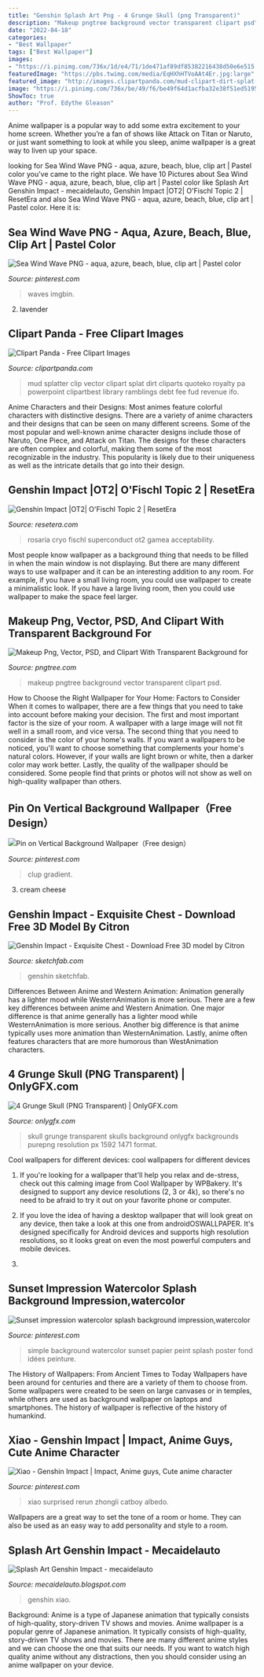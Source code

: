 ```yaml
---
title: "Genshin Splash Art Png - 4 Grunge Skull (png Transparent)"
description: "Makeup pngtree background vector transparent clipart psd"
date: "2022-04-18"
categories:
- "Best Wallpaper"
tags: ["Best Wallpaper"]
images:
- "https://i.pinimg.com/736x/1d/e4/71/1de471af89df85382216438d50e6e515.jpg"
featuredImage: "https://pbs.twimg.com/media/EqHXhHTVoAAt4Er.jpg:large"
featured_image: "http://images.clipartpanda.com/mud-clipart-dirt-splat-clipart-1.jpg"
image: "https://i.pinimg.com/736x/be/49/f6/be49f64d1acfba32e38f51ed519513a8.jpg"
ShowToc: true
author: "Prof. Edythe Gleason"
---
```



Anime wallpaper is a popular way to add some extra excitement to your home screen. Whether you’re a fan of shows like Attack on Titan or Naruto, or just want something to look at while you sleep, anime wallpaper is a great way to liven up your space.

	

		
looking for Sea Wind Wave PNG - aqua, azure, beach, blue, clip art | Pastel color you've came to the right place. We have 10 Pictures about Sea Wind Wave PNG - aqua, azure, beach, blue, clip art | Pastel color like Splash Art Genshin Impact - mecaidelauto, Genshin Impact |OT2| O&#039;Fischl Topic 2 | ResetEra and also Sea Wind Wave PNG - aqua, azure, beach, blue, clip art | Pastel color. Here it is:
		
    
## Sea Wind Wave PNG - Aqua, Azure, Beach, Blue, Clip Art | Pastel Color

<img loading=lazy src="https://i.pinimg.com/736x/5e/6d/17/5e6d17e6a903906f6a2956bb8abb7941.jpg" onerror="this.onerror=null;this.src='https://tse4.mm.bing.net/th?id=OIP.eMMFvugh6WouGCOm3OH30wHaEl&amp;pid=15.1';" alt="Sea Wind Wave PNG - aqua, azure, beach, blue, clip art | Pastel color">

_Source: pinterest.com_

>waves imgbin. 

	

2. lavender 

    
## Clipart Panda - Free Clipart Images

<img loading=lazy src="http://images.clipartpanda.com/mud-clipart-dirt-splat-clipart-1.jpg" onerror="this.onerror=null;this.src='https://tse1.mm.bing.net/th?id=OIP.7stkdwyIZWL5MgIGW_9ljgAAAA&amp;pid=15.1';" alt="Clipart Panda - Free Clipart Images">

_Source: clipartpanda.com_

>mud splatter clip vector clipart splat dirt cliparts quoteko royalty pa powerpoint clipartbest library ramblings debt fee fud revenue ifo. 

	

Anime Characters and their Designs: Most animes feature colorful characters with distinctive designs.
There are a variety of anime characters and their designs that can be seen on many different screens. Some of the most popular and well-known anime character designs include those of Naruto, One Piece, and Attack on Titan. The designs for these characters are often complex and colorful, making them some of the most recognizable in the industry. This popularity is likely due to their uniqueness as well as the intricate details that go into their design.

    
## Genshin Impact |OT2| O&#039;Fischl Topic 2 | ResetEra

<img loading=lazy src="https://i.imgur.com/JqxJ598.png" onerror="this.onerror=null;this.src='https://tse3.mm.bing.net/th?id=OIP.xWLMlsomIspAQ0e-3MGykwHaGq&amp;pid=15.1';" alt="Genshin Impact |OT2| O&#039;Fischl Topic 2 | ResetEra">

_Source: resetera.com_

>rosaria cryo fischl superconduct ot2 gamea acceptability. 

	

Most people know wallpaper as a background thing that needs to be filled in when the main window is not displaying. But there are many different ways to use wallpaper and it can be an interesting addition to any room. For example, if you have a small living room, you could use wallpaper to create a minimalistic look. If you have a large living room, then you could use wallpaper to make the space feel larger.

    
## Makeup Png, Vector, PSD, And Clipart With Transparent Background For

<img loading=lazy src="https://png.pngtree.com/element_origin_min_pic/16/12/09/a873139086fba6a0b4f5e7f80129d6b0.jpg" onerror="this.onerror=null;this.src='https://tse1.mm.bing.net/th?id=OIP.SU-5rS4KxtKFb_tqD7IVKgHaHa&amp;pid=15.1';" alt="Makeup Png, Vector, PSD, and Clipart With Transparent Background for">

_Source: pngtree.com_

>makeup pngtree background vector transparent clipart psd. 

	

How to Choose the Right Wallpaper for Your Home: Factors to Consider
When it comes to wallpaper, there are a few things that you need to take into account before making your decision. The first and most important factor is the size of your room. A wallpaper with a large image will not fit well in a small room, and vice versa. 
The second thing that you need to consider is the color of your home's walls. If you want a wallpapers to be noticed, you'll want to choose something that complements your home's natural colors. However, if your walls are light brown or white, then a darker color may work better. 
Lastly, the quality of the wallpaper should be considered. Some people find that prints or photos will not show as well on high-quality wallpaper than others.

    
## Pin On Vertical Background Wallpaper（Free Design）

<img loading=lazy src="https://i.pinimg.com/736x/be/49/f6/be49f64d1acfba32e38f51ed519513a8.jpg" onerror="this.onerror=null;this.src='https://tse3.mm.bing.net/th?id=OIP.mwGd5ZdfPx-uB-bIcmwJywHaJ5&amp;pid=15.1';" alt="Pin on Vertical Background Wallpaper（Free design）">

_Source: pinterest.com_

>clup gradient. 

	

3. cream cheese 

    
## Genshin Impact - Exquisite Chest - Download Free 3D Model By Citron

<img loading=lazy src="https://media.sketchfab.com/models/8cbf32b5354649a68ffd512b6e3b0582/thumbnails/7063c6a362374604be3e771d5bbba6a2/626eeea8be6d4b46ab0beffb6344d04c.jpeg" onerror="this.onerror=null;this.src='https://tse1.mm.bing.net/th?id=OIP.CfH8toiplwBtC0yxO--A1gHaEK&amp;pid=15.1';" alt="Genshin Impact - Exquisite Chest - Download Free 3D model by Citron">

_Source: sketchfab.com_

>genshin sketchfab. 

	

Differences Between Anime and Western Animation: Animation generally has a lighter mood while WesternAnimation is more serious.
There are a few key differences between anime and Western Animation. One major difference is that anime generally has a lighter mood while WesternAnimation is more serious. Another big difference is that anime typically uses more animation than WesternAnimation. Lastly, anime often features characters that are more humorous than WestAnimation characters.

    
## 4 Grunge Skull (PNG Transparent) | OnlyGFX.com

<img loading=lazy src="https://www.onlygfx.com/wp-content/uploads/2018/01/grunge-skull-3.png" onerror="this.onerror=null;this.src='https://tse3.mm.bing.net/th?id=OIP.IuG_0a0wmiWlU-pOvxCKTwHaIA&amp;pid=15.1';" alt="4 Grunge Skull (PNG Transparent) | OnlyGFX.com">

_Source: onlygfx.com_

>skull grunge transparent skulls background onlygfx backgrounds purepng resolution px 1592 1471 format. 

	

Cool wallpapers for different devices:
cool wallpapers for different devices 

1. If you're looking for a wallpaper that'll help you relax and de-stress, check out this calming image from Cool Wallpaper by WPBakery. It's designed to support any device resolutions (2, 3 or 4k), so there's no need to be afraid to try it out on your favorite phone or computer.

2. If you love the idea of having a desktop wallpaper that will look great on any device, then take a look at this one from androidOSWALLPAPER. It's designed specifically for Android devices and supports high resolution resolutions, so it looks great on even the most powerful computers and mobile devices.

3.

    
## Sunset Impression Watercolor Splash Background Impression,watercolor

<img loading=lazy src="https://i.pinimg.com/736x/1d/e4/71/1de471af89df85382216438d50e6e515.jpg" onerror="this.onerror=null;this.src='https://tse4.mm.bing.net/th?id=OIP.E7cZMy0LpPsvBuReY9SGsgHaJ5&amp;pid=15.1';" alt="Sunset impression watercolor splash background impression,watercolor">

_Source: pinterest.com_

>simple background watercolor sunset papier peint splash poster fond idées peinture. 

	

The History of Wallpapers: From Ancient Times to Today
Wallpapers have been around for centuries and there are a variety of them to choose from. Some wallpapers were created to be seen on large canvases or in temples, while others are used as background wallpaper on laptops and smartphones. The history of wallpaper is reflective of the history of humankind.

    
## Xiao - Genshin Impact | Impact, Anime Guys, Cute Anime Character

<img loading=lazy src="https://i.pinimg.com/736x/50/d5/b4/50d5b45b825ce8a04573224f61bb14ae.jpg" onerror="this.onerror=null;this.src='https://tse3.mm.bing.net/th?id=OIP.wI8zIS0139Zr4d-_EizeBQHaLC&amp;pid=15.1';" alt="Xiao - Genshin Impact | Impact, Anime guys, Cute anime character">

_Source: pinterest.com_

>xiao surprised rerun zhongli catboy albedo. 

	

Wallpapers are a great way to set the tone of a room or home. They can also be used as an easy way to add personality and style to a room.

    
## Splash Art Genshin Impact - Mecaidelauto

<img loading=lazy src="https://pbs.twimg.com/media/EqHXhHTVoAAt4Er.jpg:large" onerror="this.onerror=null;this.src='https://tse2.mm.bing.net/th?id=OIP.JI-43YClB1nEbno8LQ5PqAHaHa&amp;pid=15.1';" alt="Splash Art Genshin Impact - mecaidelauto">

_Source: mecaidelauto.blogspot.com_

>genshin xiao. 

	

Background: Anime is a type of Japanese animation that typically consists of high-quality, story-driven TV shows and movies.
Anime wallpaper is a popular genre of Japanese animation. It typically consists of high-quality, story-driven TV shows and movies. There are many different anime styles and we can choose the one that suits our needs. If you want to watch high quality anime without any distractions, then you should consider using an anime wallpaper on your device.


